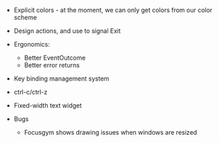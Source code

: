 


- Explicit colors - at the moment, we can only get colors from our color scheme
- Design actions, and use to signal Exit
- Ergonomics:
  - Better EventOutcome
  - Better error returns
- Key binding management system
- ctrl-c/ctrl-z
- Fixed-width text widget

- Bugs
  - Focusgym shows drawing issues when windows are resized

